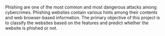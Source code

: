 Phishing are one of the most common and most dangerous attacks among cybercrimes. Phishing websites contain various hints among their contents and web browser-based information. The primary objective of this project is to classify the websites based on the features and predict whether the website is phished or not.
